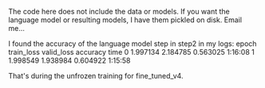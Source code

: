 The code here does not include the data or models.  If you want the language model or resulting models, I have them pickled on disk.  Email me...

I found the accuracy of the language model step in  step2 in my logs:
epoch     train_loss  valid_loss  accuracy  time
0         1.997134    2.184785    0.563025  1:16:08
1         1.998549    1.938984    0.604922  1:15:58

That's during the unfrozen training for fine_tuned_v4.
